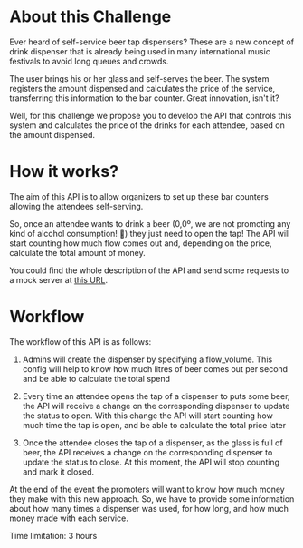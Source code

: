 # About this Challenge

Ever heard of self-service beer tap dispensers? These are a new concept of drink dispenser that is already being used in many international music festivals to avoid long queues and crowds.

The user brings his or her glass and self-serves the beer. The system registers the amount dispensed and calculates the price of the service, transferring this information to the bar counter. Great innovation, isn't it?

Well, for this challenge we propose you to develop the API that controls this system and calculates the price of the drinks for each attendee, based on the amount dispensed.


# How it works?

The aim of this API is to allow organizers to set up these bar counters allowing the attendees self-serving.

So, once an attendee wants to drink a beer (0,0º, we are not promoting any kind of alcohol consumption! 👀) they just need to open the tap! The API will start counting how much flow comes out and, depending on the price, calculate the total amount of money.

You could find the whole description of the API and send some requests to a mock server at <a href='https://rviewer.stoplight.io/docs/beer-tap-dispenser/juus8uwnzzal5-beer-tap-dispenser'>this URL</a>.


# Workflow

The workflow of this API is as follows:

1. Admins will create the dispenser by specifying a flow_volume. This config will help to know how much litres of beer comes out per second and be able to calculate the total spend

2. Every time an attendee opens the tap of a dispenser to puts some beer, the API will receive a change on the corresponding dispenser to update the status to open. With this change the API will start counting how much time the tap is open, and be able to calculate the total price later

3. Once the attendee closes the tap of a dispenser, as the glass is full of beer, the API receives a change on the corresponding dispenser to update the status to close. At this moment, the API will stop counting and mark it closed.

At the end of the event the promoters will want to know how much money they make with this new approach. So, we have to provide some information about how many times a dispenser was used, for how long, and how much money made with each service.

Time limitation: 3 hours